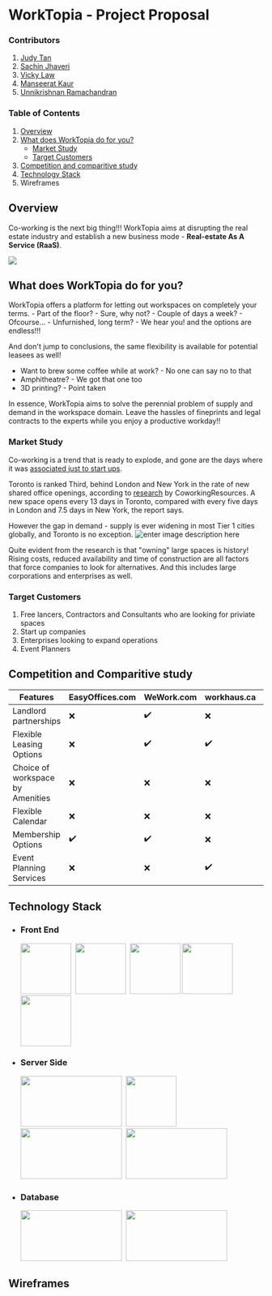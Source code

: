 # WorkTopia - Project Proposal

### Contributors
1. [Judy Tan](https://github.com/jt0398) 
2. [Sachin Jhaveri](https://github.com/sachin796)
3. [Vicky Law](https://github.com/vlaw1217)
4. [Manseerat Kaur](https://github.com/seeratsidhu) 
5. [Unnikrishnan Ramachandran](https://github.com/unnikrishnan-r) 

### Table of Contents

1. [Overview](#Overview)
2. [What does WorkTopia do for you?](#What-does-WorkTopia-do-for-you?)
	 - [Market Study](#Market-Study)
	 - [Target Customers](#Target-Customers)
3. [Competition and comparitive study](#Competition-and-comparitive-study)
4. [Technology Stack](#Technology-Stack)
5. Wireframes


## Overview
Co-working is the next big thing!!! WorkTopia aims at disrupting the real estate industry and establish a new business mode - **Real-estate As A Service (RaaS)**.

![](https://assets-global.website-files.com/5b0eb78d23154b82952ae4b1/5cd5a39342c8b562267c64b5_cwgrowthstudy-01.png)



## What does WorkTopia do for you?
WorkTopia offers a platform for letting out workspaces on completely your terms.
	 - Part of the floor? - Sure, why not?
	 - Couple of days a week? - Ofcourse...
	 - Unfurnished, long term? - We hear you!
and the options are endless!!!

And don't jump to conclusions, the same flexibility is available for potential leasees as well!
 - Want to brew some coffee while at work? - No one can say no to that
 - Amphitheatre? - We got that one too
 - 3D printing? - Point taken

In essence, WorkTopia aims to solve the perennial problem of supply and demand in the workspace domain.
Leave the hassles of fineprints and legal contracts to the experts while you enjoy a productive workday!!

### Market Study

Co-working is a trend that is ready to explode, and gone are the days where it was [associated just to start ups](https://www.cnbc.com/2017/09/01/coworking-spaces-arent-just-for-entrepreneurs-anymore.html).

Toronto is ranked Third, behind London and New York in the rate of new shared office openings, according to [research](https://www.coworkingresources.org/blog/key-figures-coworking-growth) by CoworkingResources. A new space opens every 13 days in Toronto, compared with every five days in London and 7.5 days in New York, the report says.

However the gap in demand - supply is ever widening in most Tier 1 cities globally, and Toronto is no exception.
![enter image description here](https://cdn.skyrisecities.com/sites/default/files/images/articles/2019/08/38423/38423-128128.jpg)

Quite evident from the research is that "owning" large spaces is history! Rising costs, reduced availability and time of construction are all factors that force companies to look for alternatives.
And this includes large corporations and enterprises as well.

### Target Customers

1. Free lancers, Contractors and Consultants who are looking for priviate spaces
2. Start up companies
3. Enterprises looking to expand operations
4. Event Planners

## Competition and Comparitive study
|Features| EasyOffices.com | WeWork.com | workhaus.ca | WorkTopia.com |
|--|--|--|--|--|
| Landlord partnerships  | ❌ | ✔️|❌ |✔️
| Flexible Leasing Options| ❌ | ✔️| ✔️|✔️
| Choice of workspace by Amenities   | ❌ |❌ |❌ |✔️
| Flexible Calendar     |❌  |❌ | ❌|✔️
| Membership Options    |✔️  | ✔️|❌ |✔️
| Event Planning Services|❌ | ❌| ✔️|✔️


## Technology Stack
 - ### Front End
 
    <img src="https://encrypted-tbn0.gstatic.com/images?q=tbn:ANd9GcR8XImA7fcTYFk81l7IUpQqnx9R3Ae1d_QLEkBgzhj0x1tP8e7H&s" width="100" height="100"> 
    <img src="https://github.com/unnikrishnan-r/food-bank/blob/master/public/img/html.png?raw=true" width="100" height="100"> 
    <img src="https://github.com/unnikrishnan-r/food-bank/blob/master/public/img/css.png?raw=true" width="100" height="100">
    <img src="https://github.com/unnikrishnan-r/food-bank/blob/master/public/img/jquery.png?raw=true" width="100" height="100"> 
    <img src="https://github.com/unnikrishnan-r/food-bank/blob/master/public/img/bootstrap.png?raw=true" width="100" height="100">

- ### Server Side
    <img src="https://github.com/unnikrishnan-r/food-bank/blob/master/public/img/npm.png?raw=true" width="200" height="100"> 
    <img src="https://github.com/unnikrishnan-r/food-bank/blob/master/public/img/moemnt.png?raw=true" width="100" height="100"> 
    <img src="https://github.com/unnikrishnan-r/food-bank/blob/master/public/img/twilio.png?raw=true" width="200" height="100"> 
    <img src="https://github.com/unnikrishnan-r/food-bank/blob/master/public/img/express.png?raw=true" width="200" height="100"> 

- ### Database
    <img src="https://github.com/unnikrishnan-r/food-bank/blob/master/public/img/sequelize.png?raw=true" width="200" height="100"> 
    <img src="https://github.com/unnikrishnan-r/food-bank/blob/master/public/img/mysql.png?raw=true" width="200" height="100"> 
## Wireframes
